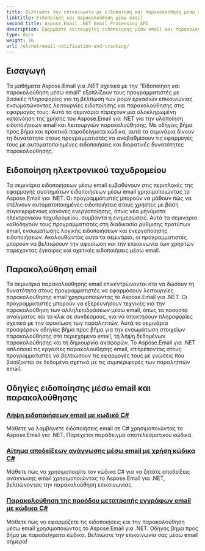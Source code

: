 ```yaml
---
title: Βελτιώστε την επικοινωνία με ειδοποίηση και παρακολούθηση μέσω email
linktitle: Ειδοποίηση και παρακολούθηση μέσω email
second_title: Aspose.Email .NET Email Processing API
description: Εφαρμόστε λειτουργίες ειδοποίησης μέσω email και παρακολούθησης χρησιμοποιώντας εκπαιδευτικά προγράμματα Aspose.Email για .NET. Αυτοματοποιήστε τις ειδοποιήσεις και αποκτήστε πληροφορίες για τις αλληλεπιδράσεις των παραληπτών email.
type: docs
weight: 16
url: /el/net/email-notification-and-tracking/
---
```


## Εισαγωγή

Τα μαθήματα Aspose.Email για .NET σχετικά με την "Ειδοποίηση και παρακολούθηση μέσω email" εξοπλίζουν τους προγραμματιστές με βασικές πληροφορίες για τη βελτίωση των ροών εργασιών επικοινωνίας ενσωματώνοντας λειτουργίες ειδοποίησης και παρακολούθησης στις εφαρμογές τους. Αυτά τα σεμινάρια παρέχουν μια ολοκληρωμένη κατανόηση της χρήσης του Aspose.Email για .NET για την υλοποίηση ειδοποιήσεων email και λειτουργιών παρακολούθησης. Με οδηγίες βήμα προς βήμα και πρακτικά παραδείγματα κώδικα, αυτά τα σεμινάρια δίνουν τη δυνατότητα στους προγραμματιστές να αναβαθμίσουν τις εφαρμογές τους με αυτοματοποιημένες ειδοποιήσεις και διορατικές δυνατότητες παρακολούθησης.

## Ειδοποίηση ηλεκτρονικού ταχυδρομείου

Τα σεμινάρια ειδοποιήσεων μέσω email εμβαθύνουν στις περιπλοκές της εφαρμογής συστημάτων ειδοποιήσεων μέσω email χρησιμοποιώντας το Aspose.Email για .NET. Οι προγραμματιστές μπορούν να μάθουν πώς να στέλνουν αυτοματοποιημένες ειδοποιήσεις στους χρήστες με βάση συγκεκριμένους κανόνες ενεργοποίησης, όπως νέα μηνύματα ηλεκτρονικού ταχυδρομείου, συμβάντα ή ενημερώσεις. Αυτά τα σεμινάρια καθοδηγούν τους προγραμματιστές στη διαδικασία ρύθμισης προτύπων email, ενσωμάτωσης λογικής ειδοποιήσεων και ενεργοποίησης ειδοποιήσεων. Ακολουθώντας αυτά τα σεμινάρια, οι προγραμματιστές μπορούν να βελτιώσουν την αφοσίωση και την επικοινωνία των χρηστών παρέχοντας έγκαιρες και σχετικές ειδοποιήσεις μέσω email.

## Παρακολούθηση email

Τα σεμινάρια παρακολούθησης email επικεντρώνονται στο να δώσουν τη δυνατότητα στους προγραμματιστές να εφαρμόσουν λειτουργίες παρακολούθησης email χρησιμοποιώντας το Aspose.Email για .NET. Οι προγραμματιστές μπορούν να εξερευνήσουν τεχνικές για την παρακολούθηση των αλληλεπιδράσεων μέσω email, όπως τα ποσοστά ανοίγματος και τα κλικ σε συνδέσμους, για να αποκτήσουν πληροφορίες σχετικά με την αφοσίωση των παραληπτών. Αυτά τα σεμινάρια προσφέρουν οδηγίες βήμα προς βήμα για την ενσωμάτωση στοιχείων παρακολούθησης στο περιεχόμενο email, τη λήψη δεδομένων παρακολούθησης και τη δημιουργία αναφορών. Το Aspose.Email για .NET απλοποιεί τις εργασίες παρακολούθησης email, επιτρέποντας στους προγραμματιστές να βελτιώσουν τις εφαρμογές τους με γνώσεις που βασίζονται σε δεδομένα σχετικά με τις συμπεριφορές των παραληπτών email.

## Οδηγίες ειδοποίησης μέσω email και παρακολούθησης
### [Λήψη ειδοποιήσεων email με κωδικό C#](./receiving-email-notifications-with-csharp-code/)
Μάθετε να λαμβάνετε ειδοποιήσεις email σε C# χρησιμοποιώντας το Aspose.Email για .NET. Παρέχεται παράδειγμα αποτελεσματικού κώδικα.
### [Αίτημα αποδείξεων ανάγνωσης μέσω email με χρήση κώδικα C#](./requesting-email-read-receipts-using-csharp-code/)
Μάθετε πώς να χρησιμοποιείτε τον κώδικα C# για να ζητάτε αποδείξεις ανάγνωσης email χρησιμοποιώντας το Aspose.Email για .NET, βελτιώνοντας την παρακολούθηση επικοινωνίας.
### [Παρακολούθηση της προόδου μετατροπής εγγράφων email με κώδικα C#](./tracking-email-document-conversion-progress-with-csharp-code/)
Μάθετε πώς να εφαρμόζετε τις ειδοποιήσεις και την παρακολούθηση μέσω email χρησιμοποιώντας το Aspose.Email για .NET. Οδηγός βήμα προς βήμα με παραδείγματα κώδικα. Βελτιώστε την επικοινωνία σας μέσω email σήμερα!
